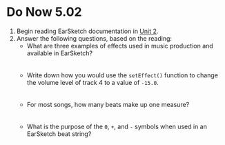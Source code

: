 # Do Now 5.02

1. Begin reading EarSketch documentation in [Unit 2](http://earsketch.gatech.edu/category/unit-2).
2. Answer the following questions, based on the reading:
    * What are three examples of effects used in music production and available in EarSketch?
    <br><br><br>
    * Write down how you would use the `setEffect()` function to change the volume level of track 4 to a value of `-15.0`.
    <br><br><br>
    * For most songs, how many beats make up one measure? <br><br><br>
    * What is the purpose of the `0`, `+`, and `-` symbols when used in an EarSketch beat string?